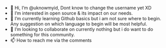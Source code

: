 - 👋 Hi, I’m @uknowmyid, Dont know to change the username yet XD
- 👀 I’m interested in open source & its impact on our needs.
- 🌱 I’m currently learning Github basics but i am not sure where to begin. Any suggestion on which language to begin will be most helpful.
- 💞️ I’m looking to collaborate on currently nothing but i do want to do something for this community.
- 📫 How to reach me via the comments

<!---
uknowmyid/uknowmyid is a ✨ special ✨ repository because its `README.md` (this file) appears on your GitHub profile.
You can click the Preview link to take a look at your changes.
--->
